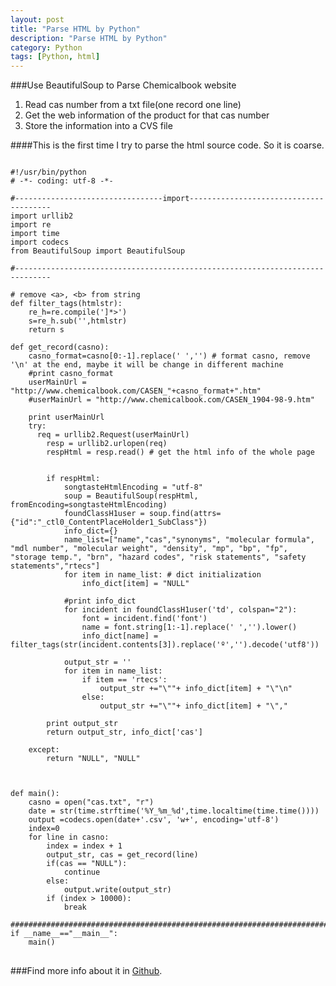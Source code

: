 ```yaml
---
layout: post
title: "Parse HTML by Python"
description: "Parse HTML by Python"
category: Python
tags: [Python, html]
---
```


###Use BeautifulSoup to Parse Chemicalbook website

1. Read cas number from a txt file(one record one line)    
2. Get the web information of the product for that cas number     
3. Store the information into a CVS file     


####This is the first time I try to parse the html source code. So it is coarse.   
<pre>
<code>
#!/usr/bin/python
# -*- coding: utf-8 -*-

#---------------------------------import---------------------------------------
import urllib2
import re
import time
import codecs
from BeautifulSoup import BeautifulSoup

#------------------------------------------------------------------------------

# remove &lt;a&gt;, &lt;b&gt; from string
def filter_tags(htmlstr):
    re_h=re.compile('</?[ab]+[^>]*>')
    s=re_h.sub('',htmlstr) 
    return s

def get_record(casno):
    casno_format=casno[0:-1].replace(' ','') # format casno, remove '\n' at the end, maybe it will be change in different machine 
    #print casno_format
    userMainUrl = "http://www.chemicalbook.com/CASEN_"+casno_format+".htm" 
    #userMainUrl = "http://www.chemicalbook.com/CASEN_1904-98-9.htm"
    
    print userMainUrl
    try:
      req = urllib2.Request(userMainUrl)
	    resp = urllib2.urlopen(req)
	    respHtml = resp.read() # get the html info of the whole page


	    if respHtml:
	        songtasteHtmlEncoding = "utf-8"
	        soup = BeautifulSoup(respHtml, fromEncoding=songtasteHtmlEncoding)
	        foundClassH1user = soup.find(attrs={"id":"_ctl0_ContentPlaceHolder1_SubClass"})
	        info_dict={}
	        name_list=["name","cas","synonyms", "molecular formula", "mdl number", "molecular weight", "density", "mp", "bp", "fp", "storage temp.", "brn", "hazard codes", "risk statements", "safety statements","rtecs"]
	        for item in name_list: # dict initialization
		        info_dict[item] = "NULL"

	        #print info_dict
	        for incident in foundClassH1user('td', colspan="2"):
	            font = incident.find('font')
	            name = font.string[1:-1].replace('&nbsp;','').lower()
	            info_dict[name] = filter_tags(str(incident.contents[3]).replace('&#186;','').decode('utf8'))

	        output_str = ''       
	        for item in name_list: 
	        	if item == 'rtecs':
	        		output_str +="\""+ info_dict[item] + "\"\n"
		        else:
			        output_str +="\""+ info_dict[item] + "\","

		print output_str
		return output_str, info_dict['cas']

    except:
		return "NULL", "NULL"

    
        
def main():
    casno = open("cas.txt", "r")
    date = str(time.strftime('%Y_%m_%d',time.localtime(time.time())))
    output =codecs.open(date+'.csv', 'w+', encoding='utf-8')
    index=0
    for line in casno:  
        index = index + 1
        output_str, cas = get_record(line)
        if(cas == "NULL"):
	        continue
        else:
	        output.write(output_str)
        if (index > 10000):
            break 
            
###############################################################################
if __name__=="__main__":
    main()
</code>
</pre>

###Find more info about it in [Github](https://github.com/zhouhao/Use_BeautifulSoup_to_Parse_Chemicalbook_website).
